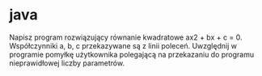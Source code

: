 # java
Napisz program rozwiązujący równanie kwadratowe ax2 + bx + c = 0. Współczynniki a, b, c przekazywane są z linii poleceń. Uwzględnij w programie pomyłkę użytkownika polegającą na przekazaniu do programu nieprawidłowej liczby parametrów.
